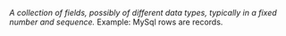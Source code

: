 *A collection of fields, possibly of different data types, typically in a fixed number and sequence.*
Example: MySql rows are records.